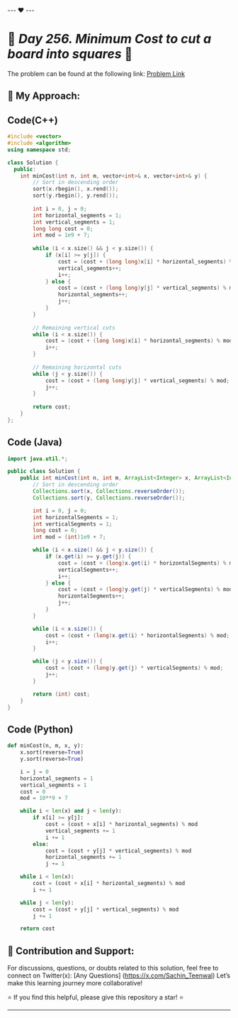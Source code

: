 --- ❤️ ---

# 🚀 _Day 256. Minimum Cost to cut a board into squares_ 🧠


The problem can be found at the following link: [Problem Link](https://www.geeksforgeeks.org/problems/minimum-cost-to-cut-a-board-into-squares/1)

## 🎯 **My Approach:**


## Code(C++)
```cpp
#include <vector>
#include <algorithm>
using namespace std;

class Solution {
  public:
    int minCost(int n, int m, vector<int>& x, vector<int>& y) {
        // Sort in descending order
        sort(x.rbegin(), x.rend());
        sort(y.rbegin(), y.rend());
        
        int i = 0, j = 0;
        int horizontal_segments = 1;
        int vertical_segments = 1;
        long long cost = 0;
        int mod = 1e9 + 7;
        
        while (i < x.size() && j < y.size()) {
            if (x[i] >= y[j]) {
                cost = (cost + (long long)x[i] * horizontal_segments) % mod;
                vertical_segments++;
                i++;
            } else {
                cost = (cost + (long long)y[j] * vertical_segments) % mod;
                horizontal_segments++;
                j++;
            }
        }
        
        // Remaining vertical cuts
        while (i < x.size()) {
            cost = (cost + (long long)x[i] * horizontal_segments) % mod;
            i++;
        }
        
        // Remaining horizontal cuts
        while (j < y.size()) {
            cost = (cost + (long long)y[j] * vertical_segments) % mod;
            j++;
        }
        
        return cost;
    }
};

```

## Code (Java)

```java
import java.util.*;

public class Solution {
    public int minCost(int n, int m, ArrayList<Integer> x, ArrayList<Integer> y) {
        // Sort in descending order
        Collections.sort(x, Collections.reverseOrder());
        Collections.sort(y, Collections.reverseOrder());

        int i = 0, j = 0;
        int horizontalSegments = 1;
        int verticalSegments = 1;
        long cost = 0;
        int mod = (int)1e9 + 7;

        while (i < x.size() && j < y.size()) {
            if (x.get(i) >= y.get(j)) {
                cost = (cost + (long)x.get(i) * horizontalSegments) % mod;
                verticalSegments++;
                i++;
            } else {
                cost = (cost + (long)y.get(j) * verticalSegments) % mod;
                horizontalSegments++;
                j++;
            }
        }

        while (i < x.size()) {
            cost = (cost + (long)x.get(i) * horizontalSegments) % mod;
            i++;
        }

        while (j < y.size()) {
            cost = (cost + (long)y.get(j) * verticalSegments) % mod;
            j++;
        }

        return (int) cost;
    }
}

```

## Code (Python)

```python
def minCost(n, m, x, y):
    x.sort(reverse=True)
    y.sort(reverse=True)

    i = j = 0
    horizontal_segments = 1
    vertical_segments = 1
    cost = 0
    mod = 10**9 + 7

    while i < len(x) and j < len(y):
        if x[i] >= y[j]:
            cost = (cost + x[i] * horizontal_segments) % mod
            vertical_segments += 1
            i += 1
        else:
            cost = (cost + y[j] * vertical_segments) % mod
            horizontal_segments += 1
            j += 1

    while i < len(x):
        cost = (cost + x[i] * horizontal_segments) % mod
        i += 1

    while j < len(y):
        cost = (cost + y[j] * vertical_segments) % mod
        j += 1

    return cost

```



## 🎯 **Contribution and Support:**

For discussions, questions, or doubts related to this solution, feel free to connect on Twitter(x): [Any Questions] (https://x.com/Sachin_Teenwal) Let’s make this learning journey more collaborative!

⭐ If you find this helpful, please give this repository a star! ⭐

---

